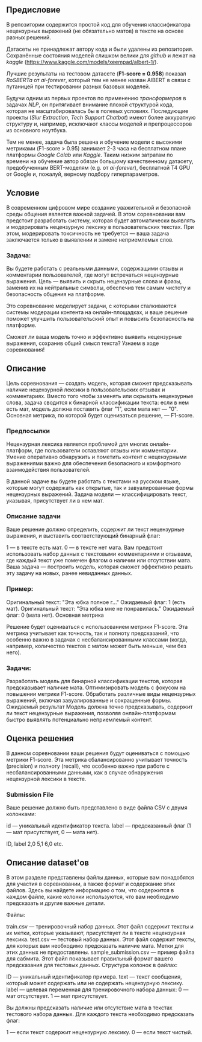 ## Предисловие

В репозитории содержится простой код для обучения классификатора нецензурных выражений (не обязательно матов) 
в тексте на основе разных решений.

Датасеты не принадлежат автору кода и были удалены из репозитория. Сохранённые состояния моделей слишком велики для 
*github* и лежат на *kaggle* (https://www.kaggle.com/models/xeempad/albert-1/).

Лучшие результаты на тестовом датасете (**F1-score = 0.958**) показал *RoSBERTa* от *ai-forever*, который тем не менее
назван AlBERT в связи с путаницей при тестировании разных базовых моделей.

Будучи одним из первых проектов по применению *трансформеров* в задачах *NLP*, он притягивает внимание плохой структурой кода, которая не
масштабировалась бы в полевых условиях. Последующие проекты (*Slur Extraction*, *Tech Support Chatbot*) имеют 
более аккуратную структуру и, например, исключают классы моделей и препроцессоров из основного ноутбука.

Тем не менее, задача была решена и обучение модели с высокими метриками (F1-score > 0.95) занимает 2-3 часа
на бесплатном плане платформы *Google Colab* или *Kaggle*. Таким низким затратам по времени на обучение автор обязан
большому качественному датасету, предобученным BERT-моделям (e.g. от *ai-forever*), бесплатной T4 GPU от Google и,
пожалуй, верному подбору гиперпараметров.

## Условие

В современном цифровом мире создание уважительной и безопасной среды общения является важной задачей. В этом соревновании вам предстоит разработать систему, которая будет автоматически выявлять и модерировать нецензурную лексику в пользовательских текстах. При этом, модерировать токсичность не требуется — ваша задача заключается только в выявлении и замене неприемлемых слов.

### Задача:
Вы будете работать с реальными данными, содержащими отзывы и комментарии пользователей, где могут встречаться нецензурные выражения. Цель — выявить и скрыть нецензурные слова и фразы, заменив их на нейтральные символы, обеспечив тем самым чистоту и безопасность общения на платформе.

Это соревнование моделирует задачи, с которыми сталкиваются системы модерации контента на онлайн-площадках, и ваше решение поможет улучшить пользовательский опыт и повысить безопасность на платформе.

Сможет ли ваша модель точно и эффективно выявить нецензурные выражения, сохранив общий смысл текста? Узнаем в ходе соревнования!

## Описание

Цель соревнования — создать модель, которая сможет предсказывать наличие нецензурной лексики в пользовательских отзывах и комментариях. Вместо того чтобы заменять или скрывать нецензурные слова, задача сводится к бинарной классификации текста: если в нем есть мат, модель должна поставить флаг "1", если мата нет — "0". Основная метрика, по которой будет оцениваться решение, — F1-score.

### Предпосылки

Нецензурная лексика является проблемой для многих онлайн-платформ, где пользователи оставляют отзывы или комментарии. Умение оперативно обнаружить и пометить контент с нецензурными выражениями важно для обеспечения безопасного и комфортного взаимодействия пользователей.

В данной задаче вы будете работать с текстами на русском языке, которые могут содержать как открытые, так и завуалированные формы нецензурных выражений. Задача модели — классифицировать текст, указывая, присутствует ли в нем мат.

### Описание задачи

Ваше решение должно определить, содержит ли текст нецензурные выражения, и выставить соответствующий бинарный флаг:

1 — в тексте есть мат.
0 — в тексте нет мата.
Вам предстоит использовать набор данных с текстовыми комментариями и отзывами, где каждый текст уже помечен флагом о наличии или отсутствии мата. Ваша задача — построить модель, которая сможет эффективно решать эту задачу на новых, ранее невиданных данных.

### Пример:

Оригинальный текст: "Эта юбка полное г…"
Ожидаемый флаг: 1 (есть мат).
Оригинальный текст: "Эта юбка мне не понравилась."
Ожидаемый флаг: 0 (мата нет).
Основная метрика

Решение будет оцениваться с использованием метрики F1-score. Эта метрика учитывает как точность, так и полноту предсказаний, что особенно важно в задачах с несбалансированными классами (когда, например, количество текстов с матом может быть меньше, чем без него).

### Задачи:

Разработать модель для бинарной классификации текстов, которая предсказывает наличие мата.
Оптимизировать модель с фокусом на повышении метрики F1-score.
Обработать различные виды нецензурных выражений, включая завуалированные и сокращенные формы.
Ожидаемый результат
Модель должна точно предсказывать, содержит ли текст нецензурные выражения, позволяя онлайн-платформам быстро выявлять потенциально неприемлемый контент.

## Оценка решения

В данном соревновании ваши решения будут оцениваться с помощью метрики F1-score. Эта метрика сбалансированно учитывает точность (precision) и полноту (recall), что особенно важно при работе с несбалансированными данными, как в случае обнаружения нецензурной лексики в тексте.

### Submission File
Ваше решение должно быть представлено в виде файла CSV с двумя колонками:

id — уникальный идентификатор текста.
label — предсказанный флаг (1 — мат присутствует, 0 — мата нет).

ID, label
2,0
5,1
6,0
etc.

## Описание dataset'ов

В этом разделе представлены файлы данных, которые вам понадобятся для участия в соревновании, а также формат и содержание этих файлов. Здесь вы найдете информацию о том, что содержится в каждом файле, какие колонки используются, что вам необходимо предсказать и другие важные детали.

Файлы:

train.csv — тренировочный набор данных. Этот файл содержит тексты и их метки, которые указывают, присутствует ли в тексте нецензурная лексика.
test.csv — тестовый набор данных. Этот файл содержит тексты, для которых вам необходимо предсказать наличие мата. Метки для этих данных не предоставлены.
sample_submission.csv — пример файла для сабмита. Этот файл показывает правильный формат вашего предсказания для тестовых данных.
Структура колонок в файлах:

ID — уникальный идентификатор примера.
text — текст сообщения, который может содержать или не содержать нецензурную лексику.
label — целевая переменная для тренировочного набора данных:
0 — мат отсутствует.
1 — мат присутствует.

Вы должны предсказать наличие или отсутствие мата в текстах тестового набора данных. Для каждого текста необходимо предсказать флаг:

1 — если текст содержит нецензурную лексику.
0 — если текст чистый.

